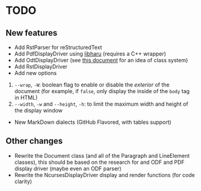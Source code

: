 # TODO

## New features

* Add RstParser for reStructuredText
* Add PdfDisplayDriver using [libharu](https://github.com/libharu/libharu) 
(requires a C++ wrapper)
* Add OdtDisplayDriver (see 
[this document](http://books.evc-cit.info/odbook/book.html) for an idea of 
class system)
* Add RstDisplayDriver
* Add new options
1) `--wrap`, `-W`: boolean flag to enable or disable the *exterior* of 
the document (for example, if `false`, only display the inside of the
`body` tag in HTML)
2) `--width`, `-w` and `--height`, `-h`: to limit the maximum width and height
of the display window
* New MarkDown dialects (GitHub Flavored, with tables support)

## Other changes

* Rewrite the Document class (and all of the Paragraph and LineElement classes),
this should be based on the research for and ODF and PDF display driver (maybe
even an ODF parser)
* Rewrite the NcursesDisplayDriver display and render functions (for code clarity)
